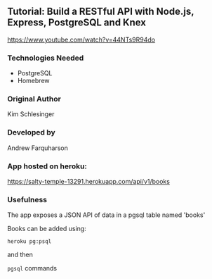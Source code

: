## Tutorial: Build a RESTful API with Node.js, Express, PostgreSQL and Knex

https://www.youtube.com/watch?v=44NTs9R94do

### Technologies Needed

* PostgreSQL
* Homebrew

### Original Author

Kim Schlesinger

### Developed by

Andrew Farquharson

### App hosted on heroku:

https://salty-temple-13291.herokuapp.com/api/v1/books

### Usefulness

The app exposes a JSON API of data in a pgsql table named 'books'

Books can be added using:

`heroku pg:psql`

and then

`pgsql` commands


